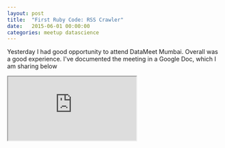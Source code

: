 ```yaml
---
layout: post
title:  "First Ruby Code: RSS Crawler"
date:   2015-06-01 00:00:00
categories: meetup datascience
---
```


Yesterday I had good opportunity to attend DataMeet Mumbai. Overall was a good experience. I've documented the meeting in a Google Doc, which I am sharing below

<iframe src="https://docs.google.com/document/d/1klHK7BDCbSyM0VkzKhowwva8B3HizsajLgJZZvYDogA/pub?embedded=true"></iframe>